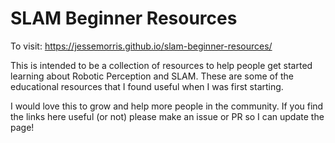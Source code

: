 # SLAM Beginner Resources

To visit: https://jessemorris.github.io/slam-beginner-resources/

This is intended to be a collection of resources to help people get started learning about Robotic Perception and SLAM. These are some of the educational resources that I found useful when I was first starting. 

I would love this to grow and help more people in the community. If you find the links here useful (or not) please make an issue or PR so I can update the page!